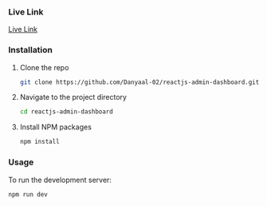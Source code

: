 ### Live Link

[Live Link](https://example.com)

### Installation

1. Clone the repo
   ```sh
   git clone https://github.com/Danyaal-02/reactjs-admin-dashboard.git
   ```
2. Navigate to the project directory
   ```sh
   cd reactjs-admin-dashboard
   ```
3. Install NPM packages
   ```sh
   npm install
   ```

### Usage

To run the development server:

```sh
npm run dev
```




